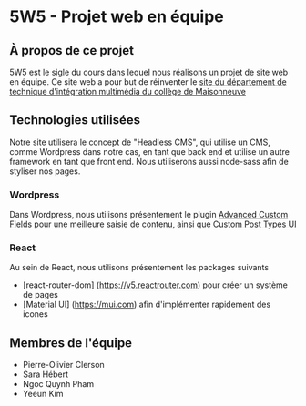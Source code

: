 # 5W5 - Projet web en équipe

## À propos de ce projet
5W5 est le sigle du cours dans lequel nous réalisons un projet de site web en équipe. Ce site web a pour but de réinventer le [site du département de technique d'intégration multimédia du collège de Maisonneuve](https://tim.cmaisonneuve.qc.ca "Site du TIM de Maisonneuve")

## Technologies utilisées
Notre site utilisera le concept de "Headless CMS", qui utilise un CMS, comme Wordpress dans notre cas, en tant que back end et utilise un autre framework en tant que front end. Nous utiliserons aussi node-sass afin de styliser nos pages.

### Wordpress
Dans Wordpress, nous utilisons présentement le plugin [Advanced Custom Fields](https://www.advancedcustomfields.com "ACF") pour une meilleure saisie de contenu, ainsi que [Custom Post Types UI](https://en-ca.wordpress.org/plugins/custom-post-type-ui/ "CPT UI")

### React
Au sein de React, nous utilisons présentement les packages suivants
- [react-router-dom] (https://v5.reactrouter.com) pour créer un système de pages
- [Material UI] (https://mui.com) afin d'implémenter rapidement des icones

## Membres de l'équipe
- Pierre-Olivier Clerson
- Sara Hébert
- Ngoc Quynh Pham
- Yeeun Kim